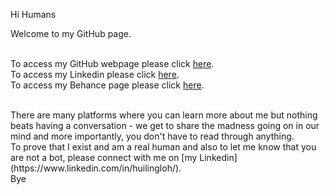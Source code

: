 Hi Humans

Welcome to my GitHub page. </br>
</br>

To access my GitHub webpage please click [here](https://huiling97.github.io/).</br>
To access my Linkedin please click [here](https://www.linkedin.com/in/huilingloh/).</br>
To access my Behance page please click [here](https://www.behance.net/huilingloh).

</br>
There are many platforms where you can learn more about me but nothing beats having a conversation - we get to share the madness going on in our mind and more importantly, you don't have to read through anything. </br>
To prove that I exist and am a real human and also to let me know that you are not a bot, please connect with me on [my Linkedin](https://www.linkedin.com/in/huilingloh/).

</br>
Bye 
